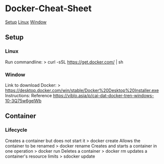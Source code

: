 # Docker-Cheat-Sheet
[Setup](#Setup)
[Linux](#Linux)
[Window](#Window)


## Setup
### Linux
Run commandline: 
    > curl -sSL https://get.docker.com/ | sh
### Window
Link to download Docker: 
    > https://desktop.docker.com/win/stable/Docker%20Desktop%20Installer.exe
Instructions: Reference https://viblo.asia/p/cai-dat-docker-tren-windows-10-3Q75w6gelWb

## Container
### Lifecycle
Creates a container but does not start it
    > docker create 
Allows the container to be renamed
    > docker rename 
Creates and starts a container in one operation
    > docker run 
Deletes a container
    > docker rm 
updates a container's resource limits
    > sdocker update 
